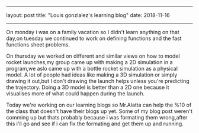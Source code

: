 - - -
layout: post
title: "Louis gonzlalez's learning blog"
date: 2018-11-16
- - - 

  On monday i was on a family vacation so I didn't learn anything on that day,on tuesday we continued to work on defining functions and the fast functions sheet problems.

   On thursday we worked on different and similar views on how to model rocket launches,my group came up with making a 2D simulation in a program,we aslo came up with a bottle rocket simulation as a physical model. A lot of people had ideas like making a 3D simulation or simply drawing it out,but I don't drawing the launch helps unless you're predicting the trajectory. Doing a 3D model is better than a 2D one because it visualises more of what could happen during the launch.

  Today we're working on our learning blogs so Mr.Alatta can help the %10 of the class that doesn't have their blogs up yet. Some of my blog post weren't comming up but thats probably because i was formating them wrong,after this i'll go and see if i can fix the formating and get them up and running.
